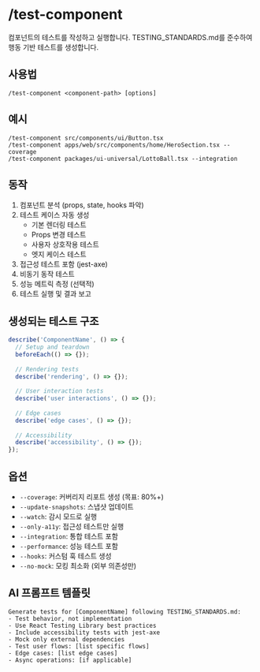 # /test-component

컴포넌트의 테스트를 작성하고 실행합니다. TESTING_STANDARDS.md를 준수하여 행동 기반 테스트를 생성합니다.

## 사용법
```
/test-component <component-path> [options]
```

## 예시
```
/test-component src/components/ui/Button.tsx
/test-component apps/web/src/components/home/HeroSection.tsx --coverage
/test-component packages/ui-universal/LottoBall.tsx --integration
```

## 동작
1. 컴포넌트 분석 (props, state, hooks 파악)
2. 테스트 케이스 자동 생성
   - 기본 렌더링 테스트
   - Props 변경 테스트
   - 사용자 상호작용 테스트
   - 엣지 케이스 테스트
3. 접근성 테스트 포함 (jest-axe)
4. 비동기 동작 테스트
5. 성능 메트릭 측정 (선택적)
6. 테스트 실행 및 결과 보고

## 생성되는 테스트 구조
```typescript
describe('ComponentName', () => {
  // Setup and teardown
  beforeEach(() => {});
  
  // Rendering tests
  describe('rendering', () => {});
  
  // User interaction tests
  describe('user interactions', () => {});
  
  // Edge cases
  describe('edge cases', () => {});
  
  // Accessibility
  describe('accessibility', () => {});
});
```

## 옵션
- `--coverage`: 커버리지 리포트 생성 (목표: 80%+)
- `--update-snapshots`: 스냅샷 업데이트
- `--watch`: 감시 모드로 실행
- `--only-a11y`: 접근성 테스트만 실행
- `--integration`: 통합 테스트 포함
- `--performance`: 성능 테스트 포함
- `--hooks`: 커스텀 훅 테스트 생성
- `--no-mock`: 모킹 최소화 (외부 의존성만)

## AI 프롬프트 템플릿
```
Generate tests for [ComponentName] following TESTING_STANDARDS.md:
- Test behavior, not implementation
- Use React Testing Library best practices
- Include accessibility tests with jest-axe
- Mock only external dependencies
- Test user flows: [list specific flows]
- Edge cases: [list edge cases]
- Async operations: [if applicable]
```